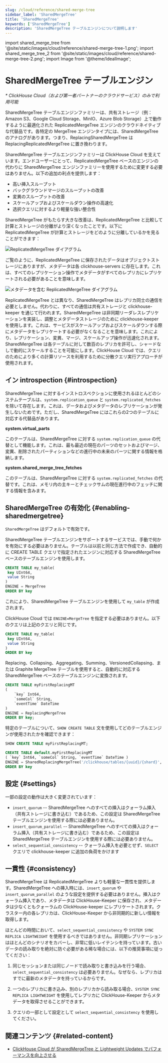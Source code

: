 ```yaml
---
slug: /cloud/reference/shared-merge-tree
sidebar_label: 'SharedMergeTree'
title: 'SharedMergeTree'
keywords: ['SharedMergeTree']
description: 'SharedMergeTree テーブルエンジンについて説明します'
---
```


import shared_merge_tree from '@site/static/images/cloud/reference/shared-merge-tree-1.png';
import shared_merge_tree_2 from '@site/static/images/cloud/reference/shared-merge-tree-2.png';
import Image from '@theme/IdealImage';



# SharedMergeTree テーブルエンジン

*\* ClickHouse Cloud（および第一者パートナーのクラウドサービス）のみで利用可能*

SharedMergeTree テーブルエンジンファミリーは、共有ストレージ（例：Amazon S3、Google Cloud Storage、MinIO、Azure Blob Storage）上で動作するように最適化された ReplicatedMergeTree エンジンのクラウドネイティブな代替品です。各特定の MergeTree エンジンタイプには、SharedMergeTree のアナログがあります。つまり、ReplacingSharedMergeTree は ReplacingReplicatedMergeTree に置き換わります。

SharedMergeTree テーブルエンジンファミリーは ClickHouse Cloud を支えています。エンドユーザーにとって、ReplicatedMergeTree ベースのエンジンの代わりに SharedMergeTree エンジンファミリーを使用するために変更する必要はありません。以下の追加の利点を提供します：

- 高い挿入スループット
- バックグラウンドマージのスループットの改善
- 変異のスループットの改善
- スケールアップおよびスケールダウン操作の高速化
- 选択クエリに対するより軽量な強い整合性

SharedMergeTree がもたらす大きな改善は、ReplicatedMergeTree と比較して計算とストレージの分離がより深くなったことです。以下に ReplicatedMergeTree が計算とストレージをどのように分離しているかを見ることができます：

<Image img={shared_merge_tree} alt="ReplicatedMergeTree ダイアグラム" size="md"  />

ご覧のように、ReplicatedMergeTree に保存されたデータはオブジェクトストレージにありますが、メタデータは各 clickhouse-servers に存在します。これは、すべてのレプリケーション操作でメタデータがすべてのレプリカにレプリケートされる必要があることを意味します。

<Image img={shared_merge_tree_2} alt="メタデータを含む ReplicatedMergeTree ダイアグラム" size="md"  />

ReplicatedMergeTree とは異なり、SharedMergeTree はレプリカ同士の通信を必要としません。代わりに、すべての通信は共有ストレージと clickhouse-keeper を通じて行われます。SharedMergeTree は非同期リーダレスレプリケーションを実装し、調整とメタデータストレージのために clickhouse-keeper を使用します。これは、サービスがスケールアップおよびスケールダウンする際にメタデータをレプリケートする必要がなくなることを意味します。これにより、レプリケーション、変異、マージ、スケールアップ操作が迅速化されます。SharedMergeTree は各テーブルに対して数百のレプリカを許可し、シャードなしで動的にスケールすることを可能にします。ClickHouse Cloud では、クエリのためにより多くの計算リソースを利用するために分散クエリ実行アプローチが使用されます。

## イン introspection {#introspection}

SharedMergeTree に対するインストロスペクションに使用されるほとんどのシステムテーブルは、`system.replication_queue` と `system.replicated_fetches` を除いて存在します。これは、データおよびメタデータのレプリケーションが発生しないためです。ただし、SharedMergeTree にはこれらの2つのテーブルに対応する代替品があります。

**system.virtual_parts**

このテーブルは、SharedMergeTree に対する `system.replication_queue` の代替として機能します。これは、最も最近の現在のパーツのセットおよびマージ、変異、削除されたパーティションなどの進行中の未来のパーツに関する情報を格納します。

**system.shared_merge_tree_fetches**

このテーブルは、SharedMergeTree に対する `system.replicated_fetches` の代替です。これは、メモリ内の主キーとチェックサムの現在進行中のフェッチに関する情報を含みます。

## SharedMergeTree の有効化 {#enabling-sharedmergetree}

`SharedMergeTree` はデフォルトで有効です。

SharedMergeTree テーブルエンジンをサポートするサービスでは、手動で何かを有効にする必要はありません。テーブルは以前と同じ方法で作成でき、自動的に CREATE TABLE クエリで指定されたエンジンに対応する SharedMergeTree ベースのテーブルエンジンを使用します。

```sql
CREATE TABLE my_table(
 key UInt64,
 value String
)
ENGINE = MergeTree
ORDER BY key
```

これにより、SharedMergeTree テーブルエンジンを使用して `my_table` が作成されます。

ClickHouse Cloud では `ENGINE=MergeTree` を指定する必要はありません。以下のクエリは上記のクエリと同じです。

```sql
CREATE TABLE my_table(
 key UInt64,
 value String
)
ORDER BY key
```

Replacing、Collapsing、Aggregating、Summing、VersionedCollapsing、または Graphite MergeTree テーブルを使用すると、自動的に対応する SharedMergeTree ベースのテーブルエンジンに変換されます。

```sql
CREATE TABLE myFirstReplacingMT
(
    `key` Int64,
    `someCol` String,
    `eventTime` DateTime
)
ENGINE = ReplacingMergeTree
ORDER BY key;
```

特定のテーブルについて、`SHOW CREATE TABLE` 文を使用してどのテーブルエンジンが使用されたかを確認できます：
``` sql
SHOW CREATE TABLE myFirstReplacingMT;
```

```sql
CREATE TABLE default.myFirstReplacingMT
( `key` Int64, `someCol` String, `eventTime` DateTime )
ENGINE = SharedReplacingMergeTree('/clickhouse/tables/{uuid}/{shard}', '{replica}')
ORDER BY key
```

## 設定 {#settings}

一部の設定の動作は大きく変更されています：

- `insert_quorum` -- SharedMergeTree へのすべての挿入はクォーラム挿入（共有ストレージに書き込む）であるため、この設定は SharedMergeTree テーブルエンジンを使用する際には必要ありません。
- `insert_quorum_parallel` -- SharedMergeTree へのすべての挿入はクォーラム挿入（共有ストレージに書き込む）であるため、この設定は SharedMergeTree テーブルエンジンを使用する際には必要ありません。
- `select_sequential_consistency` -- クォーラム挿入を必要とせず、`SELECT` クエリで clickhouse-keeper に追加の負荷をかけます

## 一貫性 {#consistency}

SharedMergeTree は ReplicatedMergeTree よりも軽量な一貫性を提供します。SharedMergeTree への挿入時には、`insert_quorum` や `insert_quorum_parallel` のような設定を提供する必要はありません。挿入はクォーラム挿入であり、メタデータは ClickHouse-Keeper に保存され、メタデータは少なくともクォーラムの ClickHouse-keeper にレプリケートされます。クラスター内の各レプリカは、ClickHouse-Keeper から非同期的に新しい情報を取得します。

ほとんどの時間において、`select_sequential_consistency` や `SYSTEM SYNC REPLICA LIGHTWEIGHT` を使用するべきではありません。非同期レプリケーションはほとんどのシナリオをカバーし、非常に低いレイテンシを持っています。古いデータの読み取りを絶対に防ぐ必要がある稀な場合には、以下の推奨事項に従ってください：

1. 同じセッションまたは同じノードで読み取りと書き込みを行う場合、`select_sequential_consistency` は必要ありません。なぜなら、レプリカはすでに最新のメタデータを持っているからです。

2. 一つのレプリカに書き込み、別のレプリカから読み取る場合、`SYSTEM SYNC REPLICA LIGHTWEIGHT` を使用してレプリカに ClickHouse-Keeper からメタデータを取得させることができます。

3. クエリの一部として設定として `select_sequential_consistency` を使用してください。

## 関連コンテンツ {#related-content}

- [ClickHouse Cloud が SharedMergeTree と Lightweight Updates でパフォーマンスを向上させる](https://clickhouse.com/blog/clickhouse-cloud-boosts-performance-with-sharedmergetree-and-lightweight-updates)
